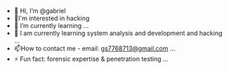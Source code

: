 - 👋 Hi, I’m @gabriel
- 👀I'm interested in hacking
- 🌱 I’m currently learning ...
- 💞️ I am currently learning system analysis and development and hacking ...
- 📫How to contact me - email: gs7768713@gmail.com ...
- ⚡ Fun fact: forensic expertise & penetration testing ...

<!---
gabithun/gabithun is a ✨ special ✨ repository because its `README.md` (this file) appears on your GitHub profile.
You can click the Preview link to take a look at your changes.
--->
